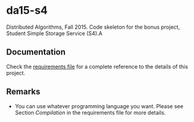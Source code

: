 # da15-s4
Distributed Algorithms, Fall 2015. Code skeleton for the bonus project, Student Simple Storage Service (S4).A


## Documentation
Check the [requirements file](https://github.com/LPD-EPFL/da15-s4/blob/master/requirements.pdf) for a complete reference to the details of this project.


## Remarks
  * You can use whatever programming language you want. Please see Section *Compilation* in the requirements file for more details.
